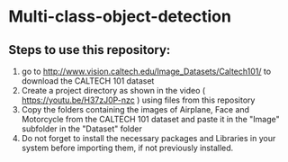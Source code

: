 # Multi-class-object-detection
## Steps to use this repository:
1) go to http://www.vision.caltech.edu/Image_Datasets/Caltech101/ to download the CALTECH 101 dataset
2) Create a project directory as shown in the video ( https://youtu.be/H37zJ0P-nzc ) using files from this repository
3) Copy the folders containing the images of Airplane, Face and Motorcycle from the CALTECH 101 dataset and paste it in the "Image" subfolder in the "Dataset" folder
4) Do not forget to install the necessary packages and Libraries in your system before importing them, if not previously installed.
